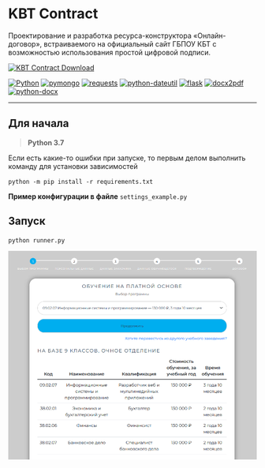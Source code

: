 # KBT Contract
Проектирование и разработка ресурса-конструктора «Онлайн-договор», встраиваемого на официальный сайт ГБПОУ КБТ с возможностью использования простой цифровой подписи.

[![KBT Contract Download](https://img.shields.io/badge/KBT_Contract-download-blue.svg?logo=github&style=for-the-badge)](https://github.com/vladimirpichugin/kbt_contract/archive/master.zip)

[![Python](https://img.shields.io/badge/Python->%3D3.7-blue.svg?style=flat-square)](https://python.org)
[![pymongo](https://img.shields.io/badge/pymongo-3.10.1-green.svg?style=flat-square)](https://pypi.org/project/requests)
[![requests](https://img.shields.io/badge/requests-2.27.1-red.svg?style=flat-square)](https://pypi.org/project/requests)
[![python-dateutil](https://img.shields.io/badge/python--dateutil-2.8.2-darkgreen.svg?style=flat-square)](https://pypi.org/project/python-dateutil)
[![flask](https://img.shields.io/badge/flask-1.1.1-orange.svg?style=flat-square)](https://pypi.org/project/flask)
[![docx2pdf](https://img.shields.io/badge/docx2pdf-~%3D0.1.8-purple.svg?style=flat-square)](https://pypi.org/project/flask)
[![python-docx](https://img.shields.io/badge/python--docx-0.8.11-lightblue.svg?style=flat-square)](https://pypi.org/project/flask)

***

## Для начала
> **Python 3.7**

Если есть какие-то ошибки при запуске, то первым делом выполнить команду для установки зависимостей
```shell
python -m pip install -r requirements.txt
```
**Пример конфигурации в файле** `settings_example.py`

## Запуск
```shell
python runner.py
```

![webpage_contract](webpage_contract.png)